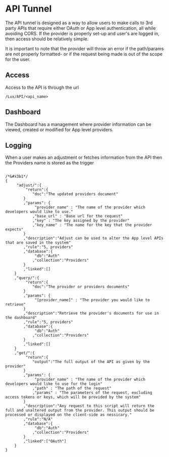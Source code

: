 # API Tunnel
The API tunnel is designed as a way to allow users to make calls to 3rd party APIs that require either OAuth or App level authentication, all while avoiding CORS. If the provider is properly set-up and user's are logged in, then access should be relatively simple.

It is important to note that the provider will throw an error if the path/params are not properly formatted- or if the request being made is out of the scope for the user.

## Access
Access to the API is through the url 

```
/Lux/API/<api_name>
```

## Dashboard
The Dashboard has a management where provider information can be viewed, created or modified for App level providers. 


## Logging
When a user makes an adjustment or fetches information from the API then the Providers name is stored as the trigger

```

/*&#x3b1*/
{
	 "adjust/":{
		 "return":{
			"doc":"The updated providers document"
		}		
		,"params": {
			 "provider_name" : "The name of the provider which developers would like to use."
			,"base_url" : "Base url for the request"
			,"key" : "The key assigned by the provider"
			,"key_name" : "The name for the key that the provider expects"
		}
		,"description":"Adjust can be used to alter the App level APIs that are saved in the system"
		,"rule":"5, providers"
		,"database":{
			 "db":"Auth"
			,"collection":"Providers"
		}
		,"linked":[]
	}
	,"query/":{
		 "return":{
			"doc":"The provider or providers documents"
		}		
		,"params": {
			 "[provider_name]" : "The provider you would like to retrieve"
		}
		,"description":"Retrieve the provider's documents for use in the dashboard"
		,"rule":"5, providers"
		,"database":{
			 "db":"Auth"
			,"collection":"Providers"
		}
		,"linked":[]
	}
	,"get/":{
		 "return":{
			"output":"The full output of the API as given by the provider"
		}		
		,"params": {
			 "provider_name" : "The name of the provider which developers would like to use for the login"
			,"path" : "The path of the request"
			,"params" : "The parameters of the request, excluding access tokens or keys, which will be provided by the system"
		}
		,"description":"Any request to this script will return the full and unaltered output from the provider. This output should be processed or displayed on the client-side as nessicary."
		,"rule":"N/A"
		,"database":{
			 "db":"Auth"
			,"collection":"Providers"
		}
		,"linked":["OAuth"]
	}
}
